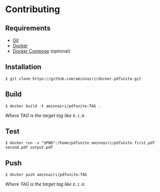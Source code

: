 # Contributing

## Requirements

- [Git](https://git-scm.com/)
- [Docker](https://www.docker.com/)
- [Docker Compose](https://docs.docker.com/compose/) (optional)

## Installation

```console
$ git clone https://github.com/aminnairi/docker-pdfunite.git
```

## Build

```console
$ docker build -t aminnairi/pdfunite:TAG .
```

*Where TAG is the target tag like `0.1.0`.*

## Test

```console
$ docker run -v "$PWD":/home/pdfunite aminnairi/pdfunite first.pdf second.pdf output.pdf
```

## Push

```console
$ docker push aminnairi/pdfunite:TAG
```

*Where TAG is the target tag like `0.1.0`.*
